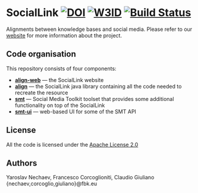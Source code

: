 # SocialLink [![DOI][sl-doi-img]][sl-doi] [![W3ID][w3id-img]][w3id] [![Build Status][travis-img]][travis]

Alignments between knowledge bases and social media. Please refer to our 
[website](http://sociallink.futuro.media) for more information about the project.

## Code organisation

This repository consists of four components:
 - [**align-web**](https://github.com/Remper/sociallink/wiki/align-web) — the SocialLink website
 - [**align**](https://github.com/Remper/sociallink/wiki/align) — the SocialLink java library containing all the code needed to recreate the resource
 - [**smt**](https://github.com/Remper/sociallink/wiki/SMT-API) — Social Media Toolkit toolset that provides some additional functionality on top 
of the SocialLink
 - [**smt-ui**](https://github.com/Remper/sociallink/wiki/SMT-UI) — web-based UI for some of the SMT API

## License

All the code is licensed under the [Apache License 2.0](https://github.com/Remper/sociallink/blob/master/LICENSE)

## Authors

Yaroslav Nechaev, Francesco Corcoglioniti, Claudio Giuliano
{nechaev,corcoglio,giuliano}@fbk.eu

[sl-doi-img]: https://zenodo.org/badge/DOI/10.5281/zenodo.580034.svg
[sl-doi]:     https://doi.org/10.5281/zenodo.580034
[w3id-img]:   https://img.shields.io/badge/w3id-sociallink-blue.svg
[w3id]:   https://w3id.org/sociallink
[travis-img]: https://travis-ci.org/Remper/sociallink.svg?branch=master
[travis]: https://travis-ci.org/Remper/sociallink

